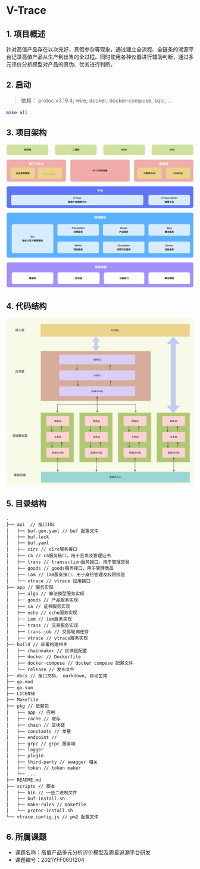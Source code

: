 # V-Trace

## 1. 项目概述

针对高值产品存在以次充好，真假参杂等现象，通过建立全流程、全链条的溯源平台记录高值产品从生产到出售的全过程。同时使用各种仪器进行辅助判断，通过多元评价分析模型对产品的真伪、优劣进行判断。

## 2. 启动

> 依赖： protoc v3.19.4; wire; docker; docker-compose; sqlc; ...

```bash
make all
```

## 3. 项目架构

![项目架构](https://raw.githubusercontent.com/lich-Img/blogImg/master/img/%E9%A1%B9%E7%9B%AE%E6%9E%B6%E6%9E%84.png)

## 4. 代码结构

![代码结构](https://raw.githubusercontent.com/lich-Img/blogImg/master/img/%E4%BB%A3%E7%A0%81%E7%BB%93%E6%9E%84.png)

## 5. 目录结构

```
.
├── api  // 接口IDL
│   ├── buf.gen.yaml // buf 配置文件
│   ├── buf.lock
│   ├── buf.yaml
│   ├── circ // circ服务接口
│   ├── ca // ca服务接口，用于签发及管理证书
│   ├── trans // transaction服务接口，用于管理交易
│   ├── goods // goods服务接口，用于管理商品
│   ├── iam // iam服务接口，用于身份管理及权限校验
│   └── vtrace // vtrace 应用接口
├── app // 服务实现
│   ├── algo // 算法模型服务实现
│   ├── goods // 产品服务实现
│   ├── ca // 证书服务实现
│   ├── echo // echo服务实现
│   ├── iam // iam服务实现
│   ├── trans // 交易服务实现
│   ├── trans-job // 交易轮询任务
│   ├── vtrace // vtrace服务实现
├── build // 部署构建相关
│   ├── chainmaker // 区块链配置
│   ├── docker // Dockerfile
│   ├── docker-compose // docker compose 配置文件
│   └── release // 发布文件
├── docs // 接口文档， markdown, 自动生成
├── go.mod
├── go.sum
├── LICENSE
├── Makefile
├── pkg // 依赖包
│   ├── app // 应用
│   ├── cache // 缓存
│   ├── chain // 区块链
│   ├── constants // 常量
│   ├── endpoint //
│   ├── grpc // grpc 服务端
│   ├── logger
│   ├── plugin
│   ├── third-party // swagger 相关
│   ├── token // token maker
│   └── ...
├── README.md
├── scripts // 脚本
│   ├── bin // 一些二进制文件
│   ├── buf-install.sh
│   ├── make-rules // makefile
│   └── protoc-install.sh
└── vtrace.config.js // pm2 配置文件
```

## 6. 所属课题
- 课题名称：高值产品多元分析评价模型及质量追溯平台研发
- 课题编号：2021YFF0601204
